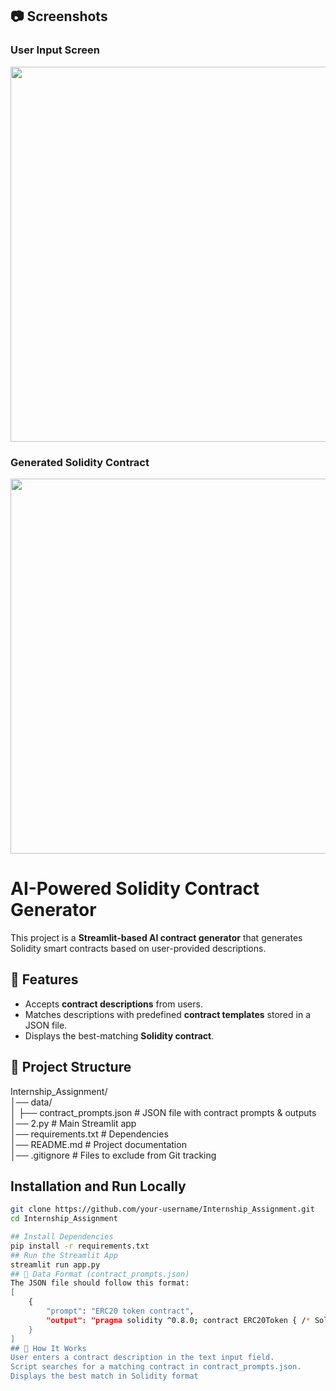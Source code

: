 ## 📷 Screenshots  
### **User Input Screen**
<img src="https://github.com/user-attachments/assets/b04303ee-5f79-4f01-ab20-a6ddbeef2a54" width="600">

### **Generated Solidity Contract**
<img src="https://github.com/user-attachments/assets/9ae79cc0-1825-4a54-962d-177c428d0a30" width="600">

# AI-Powered Solidity Contract Generator  

This project is a **Streamlit-based AI contract generator** that generates Solidity smart contracts based on user-provided descriptions.

## 🚀 Features  
- Accepts **contract descriptions** from users.  
- Matches descriptions with predefined **contract templates** stored in a JSON file.  
- Displays the best-matching **Solidity contract**.  

## 📁 Project Structure  
Internship_Assignment/  
│── data/  
│   ├── contract_prompts.json  # JSON file with contract prompts & outputs  
│── 2.py  # Main Streamlit app  
│── requirements.txt  # Dependencies  
│── README.md  # Project documentation  
│── .gitignore  # Files to exclude from Git tracking  

## Installation and Run Locally  
```bash
git clone https://github.com/your-username/Internship_Assignment.git  
cd Internship_Assignment  

## Install Dependencies
pip install -r requirements.txt
## Run the Streamlit App
streamlit run app.py
## 📂 Data Format (contract_prompts.json)
The JSON file should follow this format:
[
    {
        "prompt": "ERC20 token contract",
        "output": "pragma solidity ^0.8.0; contract ERC20Token { /* Solidity code */ }"
    }
]
## 🤖 How It Works
User enters a contract description in the text input field.
Script searches for a matching contract in contract_prompts.json.
Displays the best match in Solidity format



